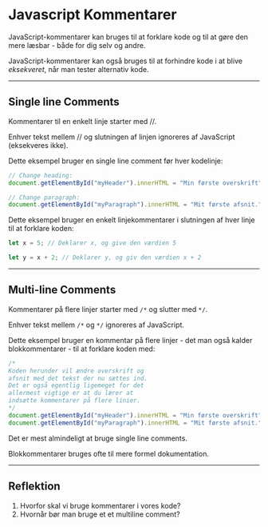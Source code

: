 # Javascript Kommentarer

JavaScript-kommentarer kan bruges til at forklare kode og til at gøre den mere læsbar - både for dig selv og andre.

JavaScript-kommentarer kan også bruges til at forhindre kode i at blive *eksekveret*, når man tester alternativ kode.
___
## Single line Comments
Kommentarer til en enkelt linje starter med //.

Enhver tekst mellem // og slutningen af linjen ignoreres af JavaScript (eksekveres ikke).

Dette eksempel bruger en single line comment før hver kodelinje:
```js
// Change heading:
document.getElementById("myHeader").innerHTML = "Min første overskrift";

// Change paragraph:
document.getElementById("myParagraph").innerHTML = "Mit første afsnit.";
```
Dette eksempel bruger en enkelt linjekommentarer i slutningen af hver linje til at forklare koden:
```js
let x = 5; // Deklarer x, og give den værdien 5

let y = x + 2; // Deklarer y, og giv den værdien x + 2
```
___
## Multi-line Comments

Kommentarer på flere linjer starter med `/*` og slutter med `*/`.

Enhver tekst mellem `/*` og `*/` ignoreres af JavaScript.

Dette eksempel bruger en kommentar på flere linjer - det man også kalder blokkommentarer - til at forklare koden med:
```js
/*
Koden herunder vil ændre overskrift og 
afsnit med det tekst der nu sættes ind.
Det er også egentlig ligemeget for det 
allermest vigtige er at du lærer at 
indsætte kommentarer på flere linier.
*/
document.getElementById("myHeader").innerHTML = "Min første overskrift";
document.getElementById("myParagraph").innerHTML = "Mit første afsnit.";
```
Det er mest almindeligt at bruge single line comments.

Blokkommentarer bruges ofte til mere formel dokumentation.
___
## Reflektion
1. Hvorfor skal vi bruge kommentarer i vores kode?
2. Hvornår bør man bruge et et multiline comment?





